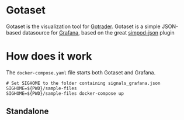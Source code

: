 # Gotaset

Gotaset is the visualization tool for [Gotrader](github.com/totomz/gotrader).
Gotaset is a simple JSON-based datasource for [Grafana](https://grafana.com/), based on the great [simpod-json](https://grafana.com/grafana/plugins/simpod-json-datasource/) plugin

# How does it work
The `docker-compose.yaml` file starts both Gotaset and Grafana. 
```shell
# Set SIGHOME to the folder containing signals_grafana.json
SIGHOME=${PWD}/sample-files
SIGHOME=${PWD}/sample-files docker-compose up
```

## Standalone

